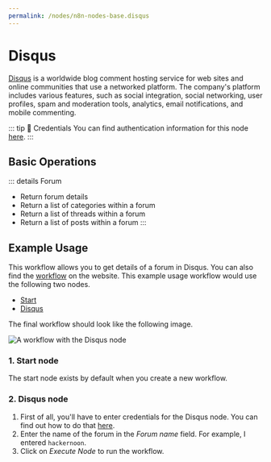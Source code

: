 ```yaml
---
permalink: /nodes/n8n-nodes-base.disqus
---
```


# Disqus

[Disqus](https://disqus.com/) is a worldwide blog comment hosting service for web sites and online communities that use a networked platform. The company's platform includes various features, such as social integration, social networking, user profiles, spam and moderation tools, analytics, email notifications, and mobile commenting.

::: tip 🔑 Credentials
You can find authentication information for this node [here](../../../credentials/Disqus/README.md).
:::

## Basic Operations

::: details Forum
- Return forum details
- Return a list of categories within a forum
- Return a list of threads within a forum
- Return a list of posts within a forum
:::


## Example Usage

This workflow allows you to get details of a forum in Disqus. You can also find the [workflow](https://n8n.io/workflows/493) on the website. This example usage workflow would use the following two nodes.
- [Start](../../core-nodes/Start/README.md)
- [Disqus]()

The final workflow should look like the following image.

![A workflow with the Disqus node](./workflow.png)

### 1. Start node

The start node exists by default when you create a new workflow.

### 2. Disqus node

1. First of all, you'll have to enter credentials for the Disqus node. You can find out how to do that [here](../../../credentials/Disqus/README.md).
2. Enter the name of the forum in the *Forum name* field. For example, I entered `hackernoon`.
3. Click on *Execute Node* to run the workflow.
